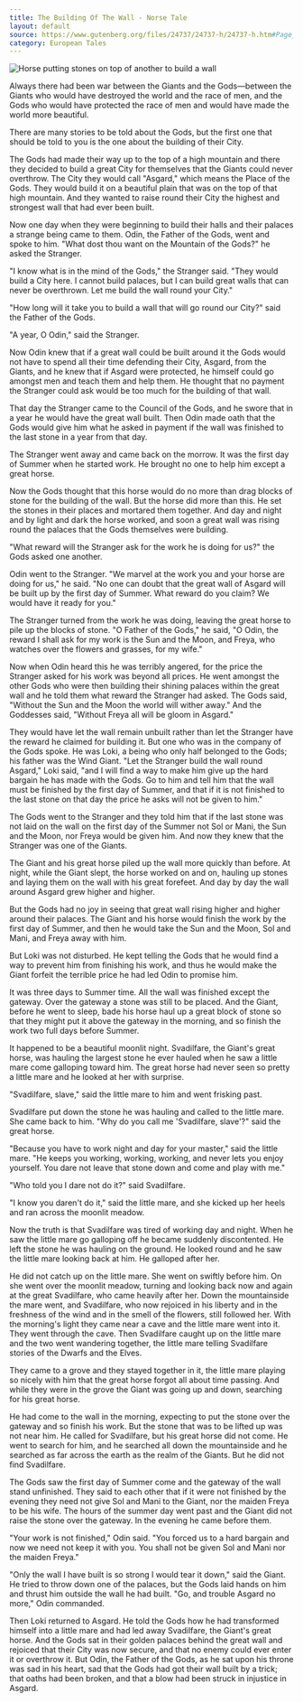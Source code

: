 ```yaml
---
title: The Building Of The Wall - Norse Tale
layout: default
source: https://www.gutenberg.org/files/24737/24737-h/24737-h.htm#Page_3
category: European Tales
---
```

<div class="summary left"><img src="{{"/assets/images/building_the_wall.jpg" | relative_url}}" alt="Horse putting stones on top of another to build a wall">

<p>Always there had been war between the Giants and the Gods—between the Giants who would have destroyed the world and the race of men, and the Gods who would have protected the race of men and would have made the world more beautiful.</p>

<p>There are many stories to be told about the Gods, but the first one that should be told to you is the one about the building of their City.</p>

<p>The Gods had made their way up to the top of a high mountain and there they decided to build a great City for themselves that the Giants could never overthrow. The City they would call "Asgard," which means the Place of the Gods. They would build it on a beautiful plain that was on the top of that high mountain. And they wanted to raise round their City the highest and strongest wall that had ever been built.</p>

<p>Now one day when they were beginning to build their halls and their palaces a strange being came to them. Odin, the Father of the Gods, went and spoke to him. "What dost thou want on the Mountain of the Gods?" he asked the Stranger.</p>

<p>"I know what is in the mind of the Gods," the Stranger said. "They would build a City here. I cannot build palaces, but I can build great walls that can never be overthrown. Let me build the wall round your City."</p>

<p>"How long will it take you to build a wall that will go round our City?" said the Father of the Gods.</p>

<p>"A year, O Odin," said the Stranger.</p>

<p>Now Odin knew that if a great wall could be built around it the Gods would not have to spend all their time defending their City, Asgard, from the Giants, and he knew that if Asgard were protected, he himself could go amongst men and teach them and help them. He thought that no payment the Stranger could ask would be too much for the building of that wall.</p>

<p>That day the Stranger came to the Council of the Gods, and he swore that in a year he would have the great wall built. Then Odin made oath that the Gods would give him what he asked in payment if the wall was finished to the last stone in a year from that day.</p>

<p>The Stranger went away and came back on the morrow. It was the first day of Summer when he started work. He brought no one to help him except a great horse.</p>

<p>Now the Gods thought that this horse would do no more than drag blocks of stone for the building of the wall. But the horse did more than this. He set the stones in their places and mortared them together. And day and night and by light and dark the horse worked, and soon a great wall was rising round the palaces that the Gods themselves were building.</p>

<p>"What reward will the Stranger ask for the work he is doing for us?" the Gods asked one another.</p>

<p>Odin went to the Stranger. "We marvel at the work you and your horse are doing for us," he said. "No one can doubt that the great wall of Asgard will be built up by the first day of Summer. What reward do you claim? We would have it ready for you."</p>

<p>The Stranger turned from the work he was doing, leaving the great horse to pile up the blocks of stone. "O Father of the Gods," he said, "O Odin, the reward I shall ask for my work is the Sun and the Moon, and Freya, who watches over the flowers and grasses, for my wife."</p>

<p>Now when Odin heard this he was terribly angered, for the price the Stranger asked for his work was beyond all prices. He went amongst the other Gods who were then building their shining palaces within the great wall and he told them what reward the Stranger had asked. The Gods said, "Without the Sun and the Moon the world will wither away." And the Goddesses said, "Without Freya all will be gloom in Asgard."</p>

<p>They would have let the wall remain unbuilt rather than let the Stranger have the reward he claimed for building it. But one who was in the company of the Gods spoke. He was Loki, a being who only half belonged to the Gods; his father was the Wind Giant. "Let the Stranger build the wall round Asgard," Loki said, "and I will find a way to make him give up the hard bargain he has made with the Gods. Go to him and tell him that the wall must be finished by the first day of Summer, and that if it is not finished to the last stone on that day the price he asks will not be given to him."</p>

<p>The Gods went to the Stranger and they told him that if the last stone was not laid on the wall on the first day of the Summer not Sol or Mani, the Sun and the Moon, nor Freya would be given him. And now they knew that the Stranger was one of the Giants.</p>

<p>The Giant and his great horse piled up the wall more quickly than before. At night, while the Giant slept, the horse worked on and on, hauling up stones and laying them on the wall with his great forefeet. And day by day the wall around Asgard grew higher and higher.</p>

<p>But the Gods had no joy in seeing that great wall rising higher and higher around their palaces. The Giant and his horse would finish the work by the first day of Summer, and then he would take the Sun and the Moon, Sol and Mani, and Freya away with him.</p>

<p>But Loki was not disturbed. He kept telling the Gods that he would find a way to prevent him from finishing his work, and thus he would make the Giant forfeit the terrible price he had led Odin to promise him.</p>

<p>It was three days to Summer time. All the wall was finished except the gateway. Over the gateway a stone was still to be placed. And the Giant, before he went to sleep, bade his horse haul up a great block of stone so that they might put it above the gateway in the morning, and so finish the work two full days before Summer.</p>

<p>It happened to be a beautiful moonlit night. Svadilfare, the Giant's great horse, was hauling the largest stone he ever hauled when he saw a little mare come galloping toward him. The great horse had never seen so pretty a little mare and he looked at her with surprise.</p>

<p>"Svadilfare, slave," said the little mare to him and went frisking past.</p>

<p>Svadilfare put down the stone he was hauling and called to the little mare. She came back to him. "Why do you call me 'Svadilfare, slave'?" said the great horse.</p>

<p>"Because you have to work night and day for your master," said the little mare. "He keeps you working, working, working, and never lets you enjoy yourself. You dare not leave that stone down and come and play with me."</p>

<p>"Who told you I dare not do it?" said Svadilfare.</p>

<p>"I know you daren't do it," said the little mare, and she kicked up her heels and ran across the moonlit meadow.</p>

<p>Now the truth is that Svadilfare was tired of working day and night. When he saw the little mare go galloping off he became suddenly discontented. He left the stone he was hauling on the ground. He looked round and he saw the little mare looking back at him. He galloped after her.</p>

<p>He did not catch up on the little mare. She went on swiftly before him. On she went over the moonlit meadow, turning and looking back now and again at the great Svadilfare, who came heavily after her. Down the mountainside the mare went, and Svadilfare, who now rejoiced in his liberty and in the freshness of the wind and in the smell of the flowers, still followed her. With the morning's light they came near a cave and the little mare went into it. They went through the cave. Then Svadilfare caught up on the little mare and the two went wandering together, the little mare telling Svadilfare stories of the Dwarfs and the Elves.</p>

<p>They came to a grove and they stayed together in it, the little mare playing so nicely with him that the great horse forgot all about time passing. And while they were in the grove the Giant was going up and down, searching for his great horse.</p>

<p>He had come to the wall in the morning, expecting to put the stone over the gateway and so finish his work. But the stone that was to be lifted up was not near him. He called for Svadilfare, but his great horse did not come. He went to search for him, and he searched all down the mountainside and he searched as far across the earth as the realm of the Giants. But he did not find Svadilfare.</p>

<p>The Gods saw the first day of Summer come and the gateway of the wall stand unfinished. They said to each other that if it were not finished by the evening they need not give Sol and Mani to the Giant, nor the maiden Freya to be his wife. The hours of the summer day went past and the Giant did not raise the stone over the gateway. In the evening he came before them.</p>

<p>"Your work is not finished," Odin said. "You forced us to a hard bargain and now we need not keep it with you. You shall not be given Sol and Mani nor the maiden Freya."</p>

<p>"Only the wall I have built is so strong I would tear it down," said the Giant. He tried to throw down one of the palaces, but the Gods laid hands on him and thrust him outside the wall he had built. "Go, and trouble Asgard no more," Odin commanded.</p>

<p>Then Loki returned to Asgard. He told the Gods how he had transformed himself into a little mare and had led away Svadilfare, the Giant's great horse. And the Gods sat in their golden palaces behind the great wall and rejoiced that their City was now secure, and that no enemy could ever enter it or overthrow it. But Odin, the Father of the Gods, as he sat upon his throne was sad in his heart, sad that the Gods had got their wall built by a trick; that oaths had been broken, and that a blow had been struck in injustice in Asgard.</p></div>
